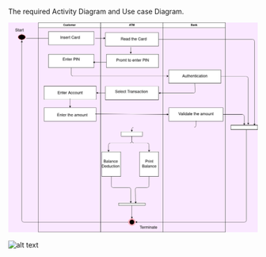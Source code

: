 The required Activity Diagram and Use case Diagram.


![alt text](https://raw.githubusercontent.com/260215/260215/master/mini_project_ltts/Architecture/Behavioral_Diagrams/Activity%20Diagram.png)


![alt text](https://raw.githubusercontent.com/260215/mini_project_ltts/master/Architecture/Behavioral_Diagrams/Use%20Case%20Diagram.png)
